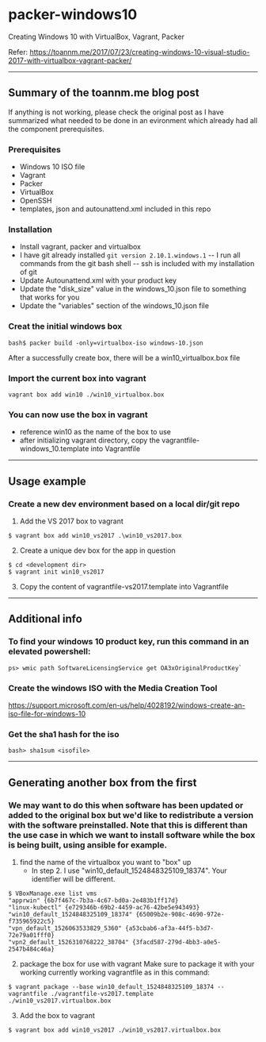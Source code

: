# packer-windows10
Creating Windows 10 with VirtualBox, Vagrant, Packer

Refer: https://toannm.me/2017/07/23/creating-windows-10-visual-studio-2017-with-virtualbox-vagrant-packer/

---
## Summary of the toannm.me blog post
If anything is not working, please check the original post as I have summarized what needed to be done in an evironment which already had all the component prerequisites.

### Prerequisites
- Windows 10 ISO file
- Vagrant
- Packer
- VirtualBox
- OpenSSH
- templates, json and autounattend.xml included in this repo

### Installation
- Install vagrant, packer and virtualbox
- I have git already installed `git version 2.10.1.windows.1`
-- I run all commands from the git bash shell 
-- ssh is included with my installation of git
- Update Autounattend.xml with your product key
- Update the "disk_size" value in the windows_10.json file to something that works for you
- Update the "variables" section of the windows_10.json file

### Creat the initial windows box
```
bash$ packer build -only=virtualbox-iso windows-10.json
```
After a successfully create box, there will be a win10_virtualbox.box file

### Import the current box into vagrant
```
vagrant box add win10 ./win10_virtualbox.box
```
### You can now use the box in vagrant
- reference win10 as the name of the box to use
- after initializing vagrant directory, copy the vagrantfile-windows_10.template into Vagrantfile 

---
## Usage example

### Create a new dev environment based on a local dir/git repo

1. Add the VS 2017 box to vagrant
```
$ vagrant box add win10_vs2017 .\win10_vs2017.box
```
2. Create a unique dev box for the app in question
```
$ cd <development dir>
$ vagrant init win10_vs2017
```
3. Copy the content of vagrantfile-vs2017.template into Vagrantfile

---
## Additional info

### To find your windows 10 product key, run this command in an elevated powershell:
```
ps> wmic path SoftwareLicensingService get OA3xOriginalProductKey`
```

### Create the windows ISO with the Media Creation Tool 

https://support.microsoft.com/en-us/help/4028192/windows-create-an-iso-file-for-windows-10

### Get the sha1 hash for the iso
```
bash> sha1sum <isofile>
```

---
## Generating another box from the first
### We may want to do this when software has been updated or added to the original box but we'd like to redistribute a version with the software preinstalled. Note that this is different than the use case in which we want to install software while the box is being built, using ansible for example.

1. find the name of the virtualbox you want to "box" up
    * In step 2. I use "win10_default_1524848325109_18374". Your identifier will be different.
```
$ VBoxManage.exe list vms
"apprwin" {6b7f467c-7b3a-4c67-bd0a-2e483b1ff17d}
"linux-kubectl" {e729346b-69b2-4459-ac76-42be5e943493}
"win10_default_1524848325109_18374" {65009b2e-908c-4690-972e-f735965922c5}
"vpn_default_1526063533829_5360" {a53cbab6-af3a-44f5-b3d7-72e79a01fff0}
"vpn2_default_1526310768222_38704" {3facd587-279d-4bb3-a0e5-2547b484c46a}
```
2. package the box for use with vagrant
Make sure to package it with your working currently working vagrantfile as in this command:
```
$ vagrant package --base win10_default_1524848325109_18374 --vagrantfile ./vagrantfile-vs2017.template ./win10_vs2017.virtualbox.box
```
3. Add the box to vagrant
```
$ vagrant box add win10_vs2017 ./win10_vs2017.virtualbox.box
```